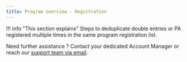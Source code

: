 ```yaml
---
title: Program overview - Registration
---
```


!!! info "This section explains"
    Steps to deduplicate double entries or PA registered multiple times in the same program registration list.




Need further assistance ? Contact your dedicated Account Manager or reach our <a href="mailto:support@121.global">support team via email</a>.
